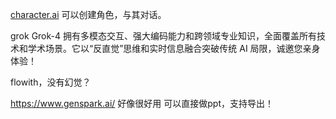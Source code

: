 [character.ai](https://character.ai/)
可以创建角色，与其对话。

grok
Grok-4 拥有多模态交互、强大编码能力和跨领域专业知识，全面覆盖所有技术和学术场景。它以“反直觉”思维和实时信息融合突破传统 AI 局限，诚邀您亲身体验！

flowith，没有幻觉？

https://www.genspark.ai/
好像很好用
可以直接做ppt，支持导出！
